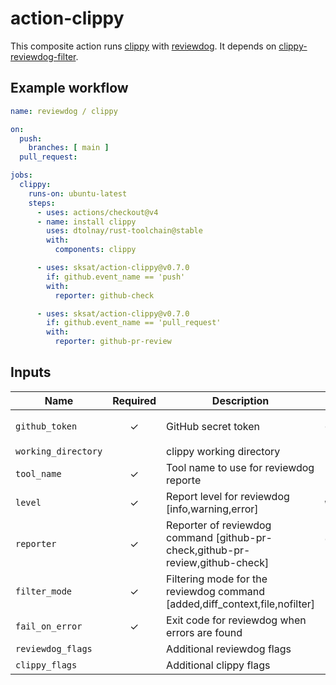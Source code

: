 # action-clippy

This composite action runs [clippy](https://github.com/rust-lang/rust-clippy) with [reviewdog](https://github.com/reviewdog/reviewdog). 
It depends on [clippy-reviewdog-filter](https://github.com/qnighy/clippy-reviewdog-filter).

## Example workflow

```yaml
name: reviewdog / clippy

on:
  push:
    branches: [ main ]
  pull_request:

jobs:
  clippy:
    runs-on: ubuntu-latest
    steps:
      - uses: actions/checkout@v4
      - name: install clippy
        uses: dtolnay/rust-toolchain@stable
        with:
          components: clippy

      - uses: sksat/action-clippy@v0.7.0
        if: github.event_name == 'push'
        with:
          reporter: github-check

      - uses: sksat/action-clippy@v0.7.0
        if: github.event_name == 'pull_request'
        with:
          reporter: github-pr-review
```

## Inputs

| Name                | Required | Description | Default |
| ------------------- | :------: | ----------- | ------- |
| `github_token`      | ✓ | GitHub secret token | `${{ github.token }}` |
| `working_directory` |   | clippy working directory | |
| `tool_name`         | ✓ | Tool name to use for reviewdog reporte | `clippy` |
| `level`             | ✓ | Report level for reviewdog [info,warning,error] | `warning` |
| `reporter`          | ✓ | Reporter of reviewdog command [github-pr-check,github-pr-review,github-check] | `github-pr-check` |
| `filter_mode`       | ✓ | Filtering mode for the reviewdog command [added,diff_context,file,nofilter] | `nofilter` |
| `fail_on_error`     | ✓ | Exit code for reviewdog when errors are found | `false` |
| `reviewdog_flags`   |   | Additional reviewdog flags | |
| `clippy_flags`      |   | Additional clippy flags | |
